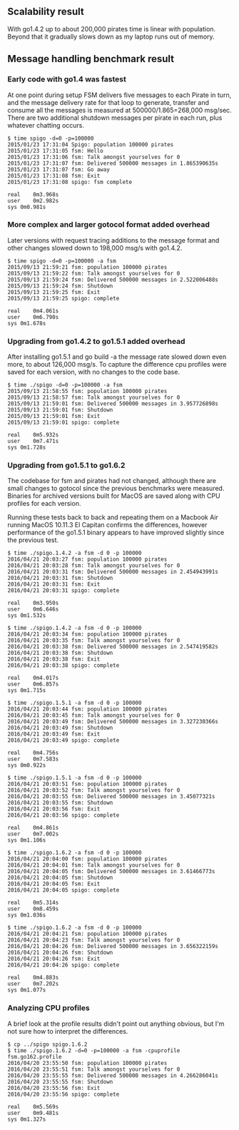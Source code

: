 
## Scalability result
With go1.4.2 up to about 200,000 pirates time is linear with population. Beyond that it gradually slows down as my laptop runs out of memory.


## Message handling benchmark result

### Early code with go1.4 was fastest
At one point during setup FSM delivers five messages to each Pirate in turn, and the message delivery rate for that loop to generate, transfer and consume all the messages is measured at 500000/1.865=268,000 msg/sec. There are two additional shutdown messages per pirate in each run, plus whatever chatting occurs. 
```
$ time spigo -d=0 -p=100000
2015/01/23 17:31:04 Spigo: population 100000 pirates
2015/01/23 17:31:05 fsm: Hello
2015/01/23 17:31:06 fsm: Talk amongst yourselves for 0
2015/01/23 17:31:07 fsm: Delivered 500000 messages in 1.865390635s
2015/01/23 17:31:07 fsm: Go away
2015/01/23 17:31:08 fsm: Exit
2015/01/23 17:31:08 spigo: fsm complete

real	0m3.968s
user	0m2.982s
sys	0m0.981s
```

### More complex and larger gotocol format added overhead
Later versions with request tracing additions to the message format and other changes slowed down to 198,000 msg/s with go1.4.2.
```
$ time spigo -d=0 -p=100000 -a fsm
2015/09/13 21:59:21 fsm: population 100000 pirates
2015/09/13 21:59:22 fsm: Talk amongst yourselves for 0
2015/09/13 21:59:24 fsm: Delivered 500000 messages in 2.522006488s
2015/09/13 21:59:24 fsm: Shutdown
2015/09/13 21:59:25 fsm: Exit
2015/09/13 21:59:25 spigo: complete

real	0m4.061s
user	0m6.790s
sys	0m1.678s
```

### Upgrading from go1.4.2 to go1.5.1 added overhead
After installing go1.5.1 and go build -a the message rate slowed down even more, to about 126,000 msg/s. To capture the difference cpu profiles were saved for each version, with no changes to the code base.

```
$ time ./spigo -d=0 -p=100000 -a fsm
2015/09/13 21:58:55 fsm: population 100000 pirates
2015/09/13 21:58:57 fsm: Talk amongst yourselves for 0
2015/09/13 21:59:01 fsm: Delivered 500000 messages in 3.957726898s
2015/09/13 21:59:01 fsm: Shutdown
2015/09/13 21:59:01 fsm: Exit
2015/09/13 21:59:01 spigo: complete

real	0m5.932s
user	0m7.471s
sys	0m1.728s
```

### Upgrading from go1.5.1 to go1.6.2
The codebase for fsm and pirates had not changed, although there are small changes to gotocol since the previous benchmarks were measured. Binaries for archived versions built for MacOS are saved along with CPU profiles for each version.

Running these tests back to back and repeating them on a Macbook Air running MacOS 10.11.3 El Capitan confirms the differences, however performance of the go1.5.1 binary appears to have improved slightly since the previous test.

```
$ time ./spigo.1.4.2 -a fsm -d 0 -p 100000
2016/04/21 20:03:27 fsm: population 100000 pirates
2016/04/21 20:03:28 fsm: Talk amongst yourselves for 0
2016/04/21 20:03:31 fsm: Delivered 500000 messages in 2.454943991s
2016/04/21 20:03:31 fsm: Shutdown
2016/04/21 20:03:31 fsm: Exit
2016/04/21 20:03:31 spigo: complete

real	0m3.950s
user	0m6.646s
sys	0m1.532s

$ time ./spigo.1.4.2 -a fsm -d 0 -p 100000
2016/04/21 20:03:34 fsm: population 100000 pirates
2016/04/21 20:03:35 fsm: Talk amongst yourselves for 0
2016/04/21 20:03:38 fsm: Delivered 500000 messages in 2.547419582s
2016/04/21 20:03:38 fsm: Shutdown
2016/04/21 20:03:38 fsm: Exit
2016/04/21 20:03:38 spigo: complete

real	0m4.017s
user	0m6.857s
sys	0m1.715s

$ time ./spigo.1.5.1 -a fsm -d 0 -p 100000
2016/04/21 20:03:44 fsm: population 100000 pirates
2016/04/21 20:03:45 fsm: Talk amongst yourselves for 0
2016/04/21 20:03:49 fsm: Delivered 500000 messages in 3.327230366s
2016/04/21 20:03:49 fsm: Shutdown
2016/04/21 20:03:49 fsm: Exit
2016/04/21 20:03:49 spigo: complete

real	0m4.756s
user	0m7.583s
sys	0m0.922s

$ time ./spigo.1.5.1 -a fsm -d 0 -p 100000
2016/04/21 20:03:51 fsm: population 100000 pirates
2016/04/21 20:03:52 fsm: Talk amongst yourselves for 0
2016/04/21 20:03:55 fsm: Delivered 500000 messages in 3.45077321s
2016/04/21 20:03:55 fsm: Shutdown
2016/04/21 20:03:56 fsm: Exit
2016/04/21 20:03:56 spigo: complete

real	0m4.861s
user	0m7.002s
sys	0m1.106s

$ time ./spigo.1.6.2 -a fsm -d 0 -p 100000
2016/04/21 20:04:00 fsm: population 100000 pirates
2016/04/21 20:04:01 fsm: Talk amongst yourselves for 0
2016/04/21 20:04:05 fsm: Delivered 500000 messages in 3.61466773s
2016/04/21 20:04:05 fsm: Shutdown
2016/04/21 20:04:05 fsm: Exit
2016/04/21 20:04:05 spigo: complete

real	0m5.314s
user	0m8.459s
sys	0m1.036s

$ time ./spigo.1.6.2 -a fsm -d 0 -p 100000
2016/04/21 20:04:21 fsm: population 100000 pirates
2016/04/21 20:04:23 fsm: Talk amongst yourselves for 0
2016/04/21 20:04:26 fsm: Delivered 500000 messages in 3.656322159s
2016/04/21 20:04:26 fsm: Shutdown
2016/04/21 20:04:26 fsm: Exit
2016/04/21 20:04:26 spigo: complete

real	0m4.883s
user	0m7.202s
sys	0m1.077s
```
### Analyzing CPU profiles

A brief look at the profile results didn't point out anything obvious, but I'm not sure how to interpret the differences.

```
$ cp ../spigo spigo.1.6.2
$ time ./spigo.1.6.2 -d=0 -p=100000 -a fsm -cpuprofile fsm.go162.profile
2016/04/20 23:55:50 fsm: population 100000 pirates
2016/04/20 23:55:51 fsm: Talk amongst yourselves for 0
2016/04/20 23:55:55 fsm: Delivered 500000 messages in 4.266286041s
2016/04/20 23:55:55 fsm: Shutdown
2016/04/20 23:55:56 fsm: Exit
2016/04/20 23:55:56 spigo: complete

real	0m5.569s
user	0m9.481s
sys	0m1.327s
```
